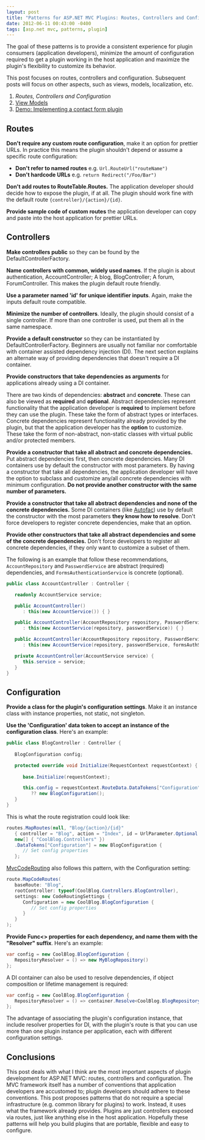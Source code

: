 ```yaml
---
layout: post
title: "Patterns for ASP.NET MVC Plugins: Routes, Controllers and Configuration"
date: 2012-06-11 00:43:00 -0400
tags: [asp.net mvc, patterns, plugin]
---
```


The goal of these patterns is to provide a consistent experience for plugin consumers (application developers), minimize the amount of configuration required to get a plugin working in the host application and maximize the plugin's flexibility to customize its behavior.

This post focuses on routes, controllers and configuration. Subsequent posts will focus on other aspects, such as views, models, localization, etc.

1. *Routes, Controllers and Configuration*
2. [View Models][1]
3. [Demo: Implementing a contact form plugin][2]

Routes
------
<strong id="pattern-routes-dont-require-custom">Don't require any custom route configuration</strong>, make it an option for prettier URLs. In practice this means the plugin shouldn't depend or assume a specific route configuration:

- **Don't refer to named routes** e.g. `Url.RouteUrl("routeName")`
- **Don't hardcode URLs** e.g. `return Redirect("/Foo/Bar")`

<strong id="pattern-routes-dont-add-to-global-table">Don't add routes to RouteTable.Routes.</strong> The application developer should decide how to expose the plugin, if at all. The plugin should work fine with the default route `{controller}/{action}/{id}`.

<strong id="pattern-routes-provide-custom-routes-sample-code">Provide sample code of custom routes</strong> the application developer can copy and paste into the host application for prettier URLs.

Controllers
-----------
<strong id="pattern-controllers-public">Make controllers public</strong> so they can be found by the DefaultControllerFactory.

<strong id="pattern-controllers-common-naming">Name controllers with common, widely used names</strong>. If the plugin is about authentication, AccountController; A blog, BlogController; A forum, ForumController. This makes the plugin default route friendly.

<strong id="pattern-controllers-id-param">Use a parameter named 'id' for unique identifier inputs</strong>. Again, make the inputs default route compatible.

<strong id="pattern-controllers-minimize">Minimize the number of controllers</strong>. Ideally, the plugin should consist of a single controller. If more than one controller is used, put them all in the same namespace.

<strong id="pattern-controllers-default-constructor">Provide a default constructor</strong> so they can be instantiated by DefaultControllerFactory. Beginners are usually not familiar nor comfortable with container assisted dependency injection (DI). The next section explains an alternate way of providing dependencies that doesn't require a DI container.

<strong id="pattern-controllers-constructor-dependencies">Provide constructors that take dependencies as arguments</strong> for applications already using a DI container.

There are two kinds of dependencies: **abstract** and **concrete**. These can also be viewed as **required** and **optional**. Abstract dependencies represent functionality that the application developer is **required** to implement before they can use the plugin. These take the form of abstract types or interfaces. Concrete dependencies represent functionality already provided by the plugin, but that the application developer has the **option** to customize. These take the form of non-abstract, non-static classes with virtual public and/or protected members.

<strong id="pattern-controllers-constructor-dependencies-all">Provide a constructor that take all abstract and concrete dependencies.</strong> Put abstract dependencies first, then concrete dependencies. Many DI containers use by default the constructor with most parameters. By having a constructor that take all dependencies, the application developer will have the option to subclass and customize any/all concrete dependencies with minimum configuration. **Do not provide another constructor with the same number of parameters.**

<strong id="pattern-controllers-constructor-dependencies-all-abstract-none-concrete">Provide a constructor that take all abstract dependencies and none of the concrete dependencies.</strong> Some DI containers (like [Autofac][3]) use by default the constructor with the most parameters **they know how to resolve**. Don't force developers to register concrete dependencies, make that an option.

<strong id="pattern-controllers-constructor-dependencies-all-abstract-some-concrete">Provide other constructors that take all abstract dependencies and some of the concrete dependencies.</strong> Don't force developers to register all concrete dependencies, if they only want to customize a subset of them.
 
The following is an example that follow these recommendations, `AccountRepository` and `PasswordService` are abstract (required) dependencies, and `FormsAuthenticationService` is concrete (optional).

```csharp
public class AccountController : Controller {

   readonly AccountService service;

   public AccountController() 
      : this(new AccountService()) { }

   public AccountController(AccountRepository repository, PasswordService passwordService)
      : this(new AccountService(repository, passwordService)) { }

   public AccountController(AccountRepository repository, PasswordService passwordService, FormsAuthenticationService formsAuthService) 
      : this(new AccountService(repository, passwordService, formsAuthService)) { }

   private AccountController(AccountService service) {
      this.service = service;
   }
}
```

Configuration
-------------
<strong id="pattern-configuration-class">Provide a class for the plugin's configuration settings</strong>. Make it an instance class with instance properties, not static, not singleton.

<strong id="pattern-configuration-data-token">Use the 'Configuration' data token to accept an instance of the configuration class</strong>. Here's an example:

```csharp
public class BlogController : Controller {
   
   BlogConfiguration config;

   protected override void Initialize(RequestContext requestContext) {
      
      base.Initialize(requestContext);

      this.config = requestContext.RouteData.DataTokens["Configuration"] as BlogConfiguration 
         ?? new BlogConfiguration();
   }
}
```

This is what the route registration could look like:

```csharp
routes.MapRoutes(null, "Blog/{action}/{id}"
   { controller = "Blog", action = "Index", id = UrlParameter.Optional },
   new[] { "CoolBlog.Controllers" })
   .DataTokens["Configuration"] = new BlogConfiguration {
      // Set config properties
   };
```

[MvcCodeRouting][4] also follows this pattern, with the Configuration setting:

```csharp
route.MapCodeRoutes(
   baseRoute: "Blog",
   rootController: typeof(CoolBlog.Controllers.BlogController),
   settings: new CodeRoutingSettings {
      Configuration = new CoolBlog.BlogConfiguration {
         // Set config properties
      }
   }
);
```

<strong id="pattern-configuration-resolver-properties">Provide Func&lt;&gt; properties for each dependency, and name them with the "Resolver" suffix</strong>. Here's an example:

```csharp
var config = new CoolBlog.BlogConfiguration {
   RepositoryResolver = () => new MyBlogRepository()
};
```

A DI container can also be used to resolve dependencies, if object composition or lifetime management is required:

```csharp
var config = new CoolBlog.BlogConfiguration {
   RepositoryResolver = () => container.Resolve<CoolBlog.BlogRepository>()
};
```

The advantage of associating the plugin's configuration instance, that include resolver properties for DI, with the plugin's route is that you can use more than one plugin instance per application, each with different configuration settings.

Conclusions
-----------
This post deals with what I think are the most important aspects of plugin development for ASP.NET MVC: routes, controllers and configuration. The MVC framework itself has a number of conventions that application developers are accustomed to; plugin developers should adhere to these conventions. This post proposes patterns that do not require a special infrastructure (e.g. common library for plugins) to work. Instead, it uses what the framework already provides. Plugins are just controllers exposed via routes, just like anything else in the host application. Hopefully these patterns will help you build plugins that are portable, flexible and easy to configure.

[1]: /2012/07/patterns-for-aspnet-mvc-plugins-viewmodels.html
[2]: /2012/10/implementing-contact-form-plugin-for-aspnet-mvc.html
[3]: http://code.google.com/p/autofac/
[4]: http://mvccoderouting.codeplex.com/